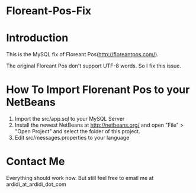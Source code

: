 Floreant-Pos-Fix
================

# Introduction

This is the MySQL fix of Floreant Pos(http://floreantpos.com/).

The original Floreant Pos don't support UTF-8 words. So I fix this issue.

# How To Import Florenant Pos to your NetBeans

1. Import the src/app.sql to your MySQL Server
2. Install the newest NetBeans at http://netbeans.org/ and open "File" > "Open Project" and select the folder of this project.
3. Edit src/messages.properties to your language

# Contact Me

Everything should work now. But still feel free to email me at ardidi_at_ardidi_dot_com
